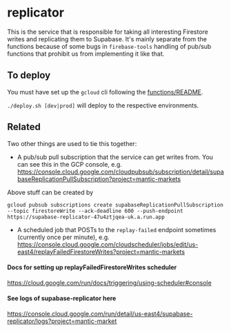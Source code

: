 # replicator

This is the service that is responsible for taking all interesting Firestore
writes and replicating them to Supabase. It's mainly separate from the functions
because of some bugs in `firebase-tools` handling of pub/sub functions that
prohibit us from implementing it like that.

## To deploy

You must have set up the `gcloud` cli following the [functions/README](../functions/README.md#installing-for-local-development).

`./deploy.sh [dev|prod]` will deploy to the respective environments.

## Related

Two other things are used to tie this together:

- A pub/sub pull subscription that the service can get writes from. You can see this in the GCP console, e.g. https://console.cloud.google.com/cloudpubsub/subscription/detail/supabaseReplicationPullSubscription?project=mantic-markets

Above stuff can be created by

```
gcloud pubsub subscriptions create supabaseReplicationPullSubscription --topic firestoreWrite --ack-deadline 600 --push-endpoint https://supabase-replicator-47u4ztjqea-uk.a.run.app
```

- A scheduled job that POSTs to the `replay-failed` endpoint sometimes (currently once per minute), e.g. https://console.cloud.google.com/cloudscheduler/jobs/edit/us-east4/replayFailedFirestoreWrites?project=mantic-markets

#### Docs for setting up replayFailedFirestoreWrites scheduler

https://cloud.google.com/run/docs/triggering/using-scheduler#console

#### See logs of supabase-replicator here

https://console.cloud.google.com/run/detail/us-east4/supabase-replicator/logs?project=mantic-market
